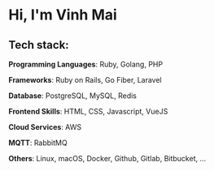# Hi, I'm Vinh Mai
## Tech stack:
**Programming Languages**: Ruby, Golang, PHP

**Frameworks**: Ruby on Rails, Go Fiber, Laravel

**Database**: PostgreSQL, MySQL, Redis

**Frontend Skills**: HTML, CSS, Javascript, VueJS

**Cloud Services**: AWS

**MQTT**: RabbitMQ

**Others**: Linux, macOS, Docker, Github, Gitlab, Bitbucket, ...
